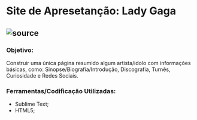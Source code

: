 <!-- Descrição: Criação de uma única página resumido algum artista/idolo com HTML5 e CSS3. -->

# Site de Apresetanção: Lady Gaga
![source](https://user-images.githubusercontent.com/48417347/84445149-be97ca00-ac19-11ea-84b7-8dfa103bdea7.gif)
------------

### Objetivo:
Construir uma única página resumido algum artista/idolo com informações básicas, como: Sinopse/Biografia/Introdução, Discografia, Turnês, Curiosidade e Redes Sociais.

### Ferramentas/Codificação Utilizadas:
- Sublime Text;
- HTML5;